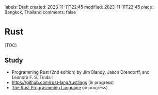labels: Draft
created: 2023-11-11T22:45
modified: 2023-11-11T22:45
place: Bangkok, Thailand
comments: false

# Rust

[TOC]

## Study

- Programming Rust (2nd edition) by Jim Blandy, Jason Orendorff, and Leonora F. S. Tindall
- https://github.com/rust-lang/rustlings (in progress)
- [The Rust Prograsmming Language](https://doc.rust-lang.org/book/) (in progress)
